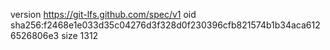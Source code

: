 version https://git-lfs.github.com/spec/v1
oid sha256:f2468e1e033d35c04276d3f328d0f230396cfb821574b1b34aca6126526806e3
size 1312
